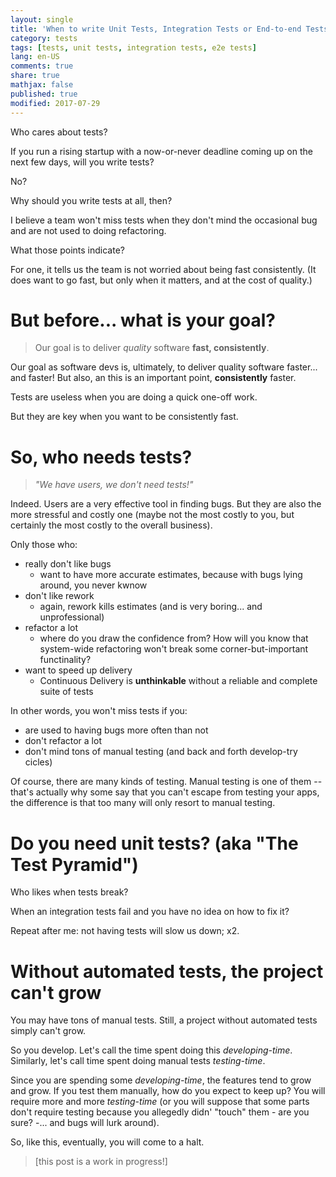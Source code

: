 ```yaml
---
layout: single
title: 'When to write Unit Tests, Integration Tests or End-to-end Tests?'
category: tests
tags: [tests, unit tests, integration tests, e2e tests]
lang: en-US
comments: true
share: true
mathjax: false
published: true
modified: 2017-07-29
---
```


Who cares about tests?

If you run a rising startup with a now-or-never deadline coming up on the next few days, will you write tests?

No?

Why should you write tests at all, then?

I believe a team won't miss tests when they don't mind the occasional bug and are not used to doing refactoring.

What those points indicate?

For one, it tells us the team is not worried about being fast consistently. (It does want to go fast, but only when it matters, and at the cost of quality.)

# But before... what is your goal?

> Our goal is to deliver *quality* software **fast, consistently**.

Our goal as software devs is, ultimately, to deliver quality software faster... and faster! But also, an this is an important point, **consistently** faster.

Tests are useless when you are doing a quick one-off work.

But they are key when you want to be consistently fast.

# So, who needs tests?

> *"We have users, we don't need tests!"*

Indeed. Users are a very effective tool in finding bugs. But they are also the more stressful and costly one (maybe not the most costly to you, but certainly the most costly to the overall business).

Only those who:
- really don't like bugs
  - want to have more accurate estimates, because with bugs lying around, you never kwnow
- don't like rework
  - again, rework kills estimates (and is very boring... and unprofessional)
- refactor a lot
  - where do you draw the confidence from? How will you know that system-wide refactoring won't break some corner-but-important functinality?
- want to speed up delivery
  - Continuous Delivery is **unthinkable** without a reliable and complete suite of tests

In other words, you won't miss tests if you:
- are used to having bugs more often than not
- don't refactor a lot
- don't mind tons of manual testing (and back and forth develop-try cicles)

Of course, there are many kinds of testing. Manual testing is one of them -- that's actually why some say that you can't escape
from testing your apps, the difference is that too many will only resort to manual testing.

# Do you need unit tests? (aka "The Test Pyramid")

Who likes when tests break?

When an integration tests fail and you have no idea on how to fix it?

Repeat after me: not having tests will slow us down; x2.

# Without automated tests, the project can't grow

You may have tons of manual tests. Still, a project without automated tests simply can't grow.

So you develop. Let's call the time spent doing this *developing-time*. Similarly, let's call time spent doing manual tests *testing-time*.

Since you are spending some *developing-time*, the features tend to grow and grow. If you test them manually, how do you expect to keep up? You will require more and more *testing-time* (or you will suppose that some parts don't require testing because you allegedly didn' "touch" them - are you sure? -... and bugs will lurk around).

So, like this, eventually, you will come to a halt.


> [this post is a work in progress!]

